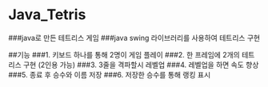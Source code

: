 # Java_Tetris

###java로 만든 테트리스 게임
###java swing 라이브러리를 사용하여 테트리스 구현

##기능
###1. 키보드 하나를 통해 2명이 게임 플레이
###2. 한 프레임에 2개의 테트리스 구현 (2인용 가능)
###3. 3줄을 격파할시 레벨업
###4. 레벨업을 하면 속도 향상
###5. 종료 후 승수와 이름 저장
###6. 저장한 승수를 통해 랭킹 표시
